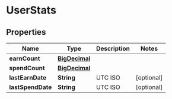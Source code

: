 
# UserStats

## Properties
Name | Type | Description | Notes
------------ | ------------- | ------------- | -------------
**earnCount** | [**BigDecimal**](BigDecimal.md) |  | 
**spendCount** | [**BigDecimal**](BigDecimal.md) |  | 
**lastEarnDate** | **String** | UTC ISO |  [optional]
**lastSpendDate** | **String** | UTC ISO |  [optional]




